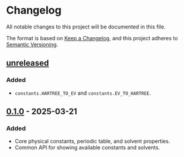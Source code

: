 # Changelog

All notable changes to this project will be documented in this file.

The format is based on [Keep a Changelog](https://keepachangelog.com/en/1.0.0/), and this project adheres to [Semantic Versioning](https://semver.org/spec/v2.0.0.html).

## [unreleased]

### Added

- `constants.HARTREE_TO_EV` and `constants.EV_TO_HARTREE`.

## [0.1.0] - 2025-03-21

### Added

- Core physical constants, periodic table, and solvent properties.
- Common API for showing available constants and solvents.

[unreleased]: https://github.com/coltonbh/qcconst/compare/0.1.0...HEAD
[0.1.0]: https://github.com/coltonbh/qcconst/releases/tag/0.1.0

